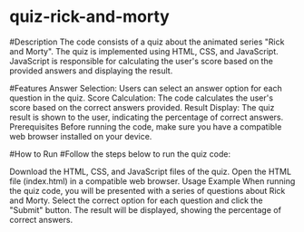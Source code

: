 # quiz-rick-and-morty


#Description
The code consists of a quiz about the animated series "Rick and Morty". The quiz is implemented using HTML, CSS, and JavaScript. JavaScript is responsible for calculating the user's score based on the provided answers and displaying the result.

#Features
Answer Selection: Users can select an answer option for each question in the quiz.
Score Calculation: The code calculates the user's score based on the correct answers provided.
Result Display: The quiz result is shown to the user, indicating the percentage of correct answers.
Prerequisites
Before running the code, make sure you have a compatible web browser installed on your device.

#How to Run
#Follow the steps below to run the quiz code:

Download the HTML, CSS, and JavaScript files of the quiz.
Open the HTML file (index.html) in a compatible web browser.
Usage Example
When running the quiz code, you will be presented with a series of questions about Rick and Morty. Select the correct option for each question and click the "Submit" button. The result will be displayed, showing the percentage of correct answers.
